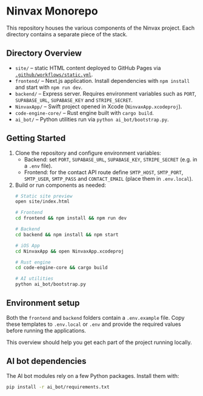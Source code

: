 # Ninvax Monorepo

This repository houses the various components of the Ninvax project. Each directory contains a separate piece of the stack.

## Directory Overview

- `site/` – static HTML content deployed to GitHub Pages via [`.github/workflows/static.yml`](.github/workflows/static.yml).
- `frontend/` – Next.js application. Install dependencies with `npm install` and start with `npm run dev`.
- `backend/` – Express server. Requires environment variables such as `PORT`, `SUPABASE_URL`, `SUPABASE_KEY` and `STRIPE_SECRET`.
- `NinvaxApp/` – Swift project opened in Xcode (`NinvaxApp.xcodeproj`).
- `code-engine-core/` – Rust engine built with `cargo build`.
- `ai_bot/` – Python utilities run via `python ai_bot/bootstrap.py`.

## Getting Started

1. Clone the repository and configure environment variables:
   - Backend: set `PORT`, `SUPABASE_URL`, `SUPABASE_KEY`, `STRIPE_SECRET` (e.g. in a `.env` file).
   - Frontend: for the contact API route define `SMTP_HOST`, `SMTP_PORT`, `SMTP_USER`, `SMTP_PASS` and `CONTACT_EMAIL` (place them in `.env.local`).
2. Build or run components as needed:
   ```bash
   # Static site preview
   open site/index.html

   # Frontend
   cd frontend && npm install && npm run dev

   # Backend
   cd backend && npm install && npm start

   # iOS App
   cd NinvaxApp && open NinvaxApp.xcodeproj

   # Rust engine
   cd code-engine-core && cargo build

   # AI utilities
   python ai_bot/bootstrap.py
   ```


## Environment setup

Both the `frontend` and `backend` folders contain a `.env.example` file.
Copy these templates to `.env.local` or `.env` and provide the required values
before running the applications.

This overview should help you get each part of the project running locally.


## AI bot dependencies

The AI bot modules rely on a few Python packages. Install them with:

```bash
pip install -r ai_bot/requirements.txt
```

